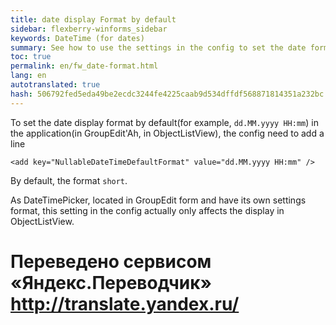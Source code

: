 ```yaml
--- 
title: date display Format by default 
sidebar: flexberry-winforms_sidebar 
keywords: DateTime (for dates) 
summary: See how to use the settings in the config to set the date format to display in ObjectListView 
toc: true 
permalink: en/fw_date-format.html 
lang: en 
autotranslated: true 
hash: 506792fed5eda49be2ecdc3244fe4225caab9d534dffdf568871814351a232bc 
--- 
```


To set the date display format by default(for example, `dd.MM.yyyy HH:mm`) in the application(in GroupEdit'Ah, in ObjectListView), the config need to add a line 


`<add key="NullableDateTimeDefaultFormat" value="dd.MM.yyyy HH:mm" />` 

By default, the format `short`. 

As DateTimePicker, located in GroupEdit form and have its own settings format, this setting in the config actually only affects the display in ObjectListView.


 # Переведено сервисом «Яндекс.Переводчик» http://translate.yandex.ru/